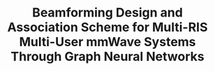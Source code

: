 ---
authors:
  - name: Mengbing Liu
    url: "https://liumengbing.com/"
  - name: Chongwen huang
    url: ""
  - name: Ahmed Alhammadi
    url: ""  
  - name:  Marco Di Renzo
    url: ""
  - name: Mérouane Debbah
    url: ""
  - name: Chau Yuen
    url: https://blogs.ntu.edu.sg/chau-yuen/
published_place: IEEE Transactions on Wireless Communication (TWC)
published_year: 2025
published_month: 5
tags:
    - Reconfigurable intelligent surface
    - Graph Neural Network
paper_id: ""
title: Beamforming Design and Association Scheme for Multi-RIS Multi-User mmWave Systems Through Graph Neural Networks
slug: Beamforming-Design-and-Association-Scheme-for-Multi-RIS-Multi-User-mmWave-Systems-Through-Graph-Neural-Networks
featured: true
bibtex:
  |-
    @article{liu2025beamforming,
      title={Beamforming Design and Association Scheme for Multi-RIS Multi-User mmWave Systems Through Graph Neural Networks},
      author={Liu, Mengbing and Huang, Chongwen and Alhammadi Ahmed and Di Renzo, Marco and Debbah, mérouane and Yuen, Chau},
      journal={IEEE Transaction on Wireless Communication (TWC)},
      year={2025}
    }
homepage: https://liumengbing.com/
links:
  - name: arXiv
    url: https://liumengbing.com/
og_image: /pubs/Robust-GSSLAM/overview.png
---